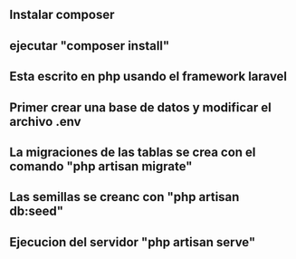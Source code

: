 ## Instalar composer
## ejecutar "composer install"
## Esta escrito en php usando el framework laravel
## Primer crear una base de datos y modificar el archivo .env
## La migraciones de las tablas se crea con el comando "php artisan migrate"
## Las semillas se creanc con "php artisan db:seed"
## Ejecucion del servidor "php artisan serve"

